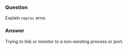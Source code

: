 ### Question
Explain `noproc` error.


### Answer
Trying to link or monitor to a non-existing process or port.


